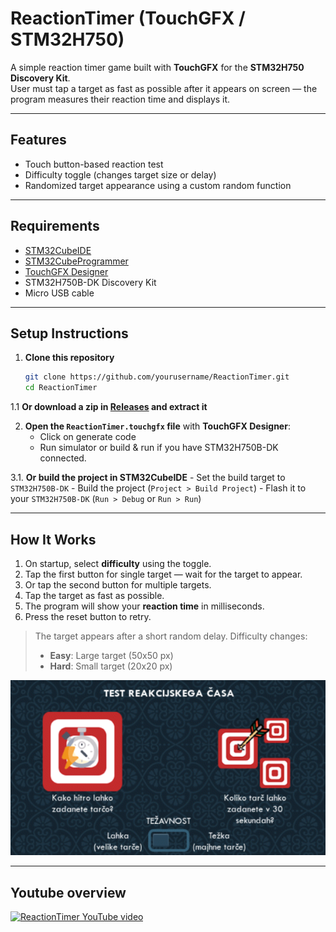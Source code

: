 # ReactionTimer (TouchGFX / STM32H750)

A simple reaction timer game built with **TouchGFX** for the **STM32H750 Discovery Kit**.  
User must tap a target as fast as possible after it appears on screen — the program measures their reaction time and displays it.

---

## Features

- Touch button-based reaction test
- Difficulty toggle (changes target size or delay)
- Randomized target appearance using a custom random function

---

## Requirements

- [STM32CubeIDE](https://www.st.com/en/development-tools/stm32cubeide.html)
- [STM32CubeProgrammer](https://www.st.com/en/development-tools/stm32cubeprog.html)
- [TouchGFX Designer](https://www.st.com/en/development-tools/touchgfxdesigner.html)
- STM32H750B-DK Discovery Kit
- Micro USB cable

---

## Setup Instructions

1. **Clone this repository**
    ```bash
    git clone https://github.com/yourusername/ReactionTimer.git
    cd ReactionTimer
    ```
1.1 **Or download a zip in [Releases](https://github.com/mattbernot/ReactionTimer_STM32H750B/releases) and extract it**
    

2. **Open the `ReactionTimer.touchgfx` file** with **TouchGFX Designer**:
    - Click on generate code
    - Run simulator or build & run if you have STM32H750B-DK connected.

3.1. **Or build the project in STM32CubeIDE**
    - Set the build target to `STM32H750B-DK`
    - Build the project (`Project > Build Project`)
    - Flash it to your `STM32H750B-DK` (`Run > Debug` or `Run > Run`)

---

## How It Works

1. On startup, select **difficulty** using the toggle.
2. Tap the first button for single target — wait for the target to appear.
3. Or tap the second button for multiple targets.
4. Tap the target as fast as possible.
5. The program will show your **reaction time** in milliseconds.
6. Press the reset button to retry.

> The target appears after a short random delay.
> Difficulty changes:
> - **Easy**: Large target (50x50 px)
> - **Hard**: Small target (20x20 px)

![ReactionTimer](images/rt.png)

---

## Youtube overview
[![ReactionTimer YouTube video](https://img.youtube.com/vi/ESDqSOgw8tY/0.jpg)](https://www.youtube.com/watch?v=ESDqSOgw8tY)
